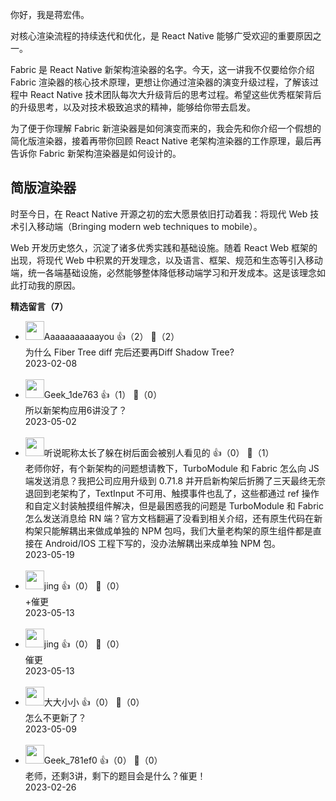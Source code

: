 你好，我是蒋宏伟。

对核心渲染流程的持续迭代和优化，是 React Native 能够广受欢迎的重要原因之一。

Fabric 是 React Native 新架构渲染器的名字。今天，这一讲我不仅要给你介绍 Fabric 渲染器的核心技术原理，更想让你通过渲染器的演变升级过程，了解该过程中 React Native 技术团队每次大升级背后的思考过程。希望这些优秀框架背后的升级思考，以及对技术极致追求的精神，能够给你带去启发。

为了便于你理解 Fabric 新渲染器是如何演变而来的，我会先和你介绍一个假想的简化版渲染器，接着再带你回顾 React Native 老架构渲染器的工作原理，最后再告诉你 Fabric 新架构渲染器是如何设计的。

## 简版渲染器

时至今日，在 React Native 开源之初的宏大愿景依旧打动着我：将现代 Web 技术引入移动端（Bringing modern web techniques to mobile）。

Web 开发历史悠久，沉淀了诸多优秀实践和基础设施。随着 React Web 框架的出现，将现代 Web 中积累的开发理念，以及语言、框架、规范和生态等引入移动端，统一各端基础设施，必然能够整体降低移动端学习和开发成本。这是该理念如此打动我的原因。
<div><strong>精选留言（7）</strong></div><ul>
<li><img src="https://static001.geekbang.org/account/avatar/00/10/61/c1/93031a2a.jpg" width="30px"><span>Aaaaaaaaaaayou</span> 👍（2） 💬（2）<div>为什么 Fiber Tree diff 完后还要再Diff Shadow Tree?</div>2023-02-08</li><br/><li><img src="" width="30px"><span>Geek_1de763</span> 👍（1） 💬（0）<div>所以新架构应用6讲没了？
</div>2023-05-02</li><br/><li><img src="https://static001.geekbang.org/account/avatar/00/37/2e/02/7f151e08.jpg" width="30px"><span>听说昵称太长了躲在树后面会被别人看见的</span> 👍（0） 💬（1）<div>老师你好，有个新架构的问题想请教下，TurboModule 和 Fabric 怎么向 JS 端发送消息？我把公司应用升级到 0.71.8 并开启新构架后折腾了三天最终无奈退回到老架构了，TextInput 不可用、触摸事件也乱了，这些都通过 ref 操作和自定义封装触摸组件解决，但是最困惑我的问题是 TurboModule 和 Fabric 怎么发送消息给 RN 端？官方文档翻遍了没看到相关介绍，还有原生代码在新构架只能解耦出来做成单独的 NPM 包吗，我们大量老构架的原生组件都是直接在 Android&#47;IOS 工程下写的，没办法解耦出来成单独 NPM 包。</div>2023-05-19</li><br/><li><img src="https://static001.geekbang.org/account/avatar/00/14/48/c3/04de5d84.jpg" width="30px"><span>jing</span> 👍（0） 💬（0）<div>+催更</div>2023-05-13</li><br/><li><img src="https://static001.geekbang.org/account/avatar/00/14/48/c3/04de5d84.jpg" width="30px"><span>jing</span> 👍（0） 💬（0）<div>催更</div>2023-05-13</li><br/><li><img src="https://static001.geekbang.org/account/avatar/00/21/3c/55/74844d08.jpg" width="30px"><span>大大小小</span> 👍（0） 💬（0）<div>怎么不更新了？</div>2023-05-09</li><br/><li><img src="" width="30px"><span>Geek_781ef0</span> 👍（0） 💬（0）<div>老师，还剩3讲，剩下的题目会是什么？催更！</div>2023-02-26</li><br/>
</ul>